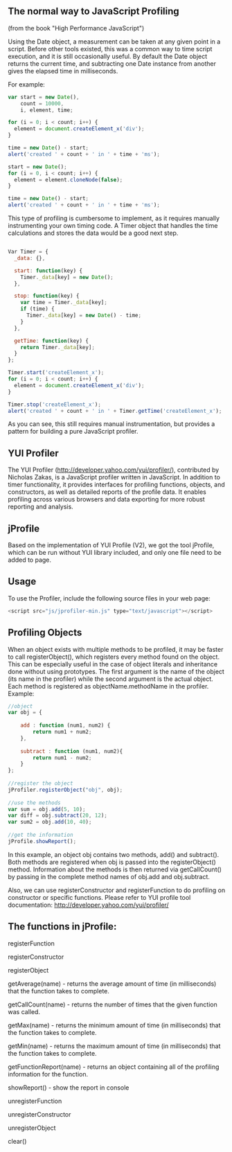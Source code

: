 
The normal way to JavaScript Profiling
---------------------
(from the book "High Performance JavaScript")

Using the Date object, a measurement can be taken at any given point in a script. Before other tools existed, this was a common way to time script execution, and it is still occasionally useful. By default the Date object returns the current time, and subtracting one Date instance from another gives the elapsed time in milliseconds.

For example:

```javascript
var start = new Date(),
    count = 10000,
    i, element, time;

for (i = 0; i < count; i++) {
  element = document.createElement_x('div');
}

time = new Date() - start;
alert('created ' + count + ' in ' + time + 'ms');

start = new Date();
for (i = 0, i < count; i++) {
  element = element.cloneNode(false);
}

time = new Date() - start;
alert('created ' + count + ' in ' + time + 'ms');
```

This type of profiling is cumbersome to implement, as it requires manually instrumenting your own timing code. A Timer object that handles the time calculations and stores the data would be a good next step.

```javascript

Var Timer = {
  _data: {},

  start: function(key) {
    Timer._data[key] = new Date();
  },

  stop: function(key) {
    var time = Timer._data[key];
    if (time) {
      Timer._data[key] = new Date() - time;
    }
  },

  getTime: function(key) {
    return Timer._data[key];
  }
};

Timer.start('createElement_x');
for (i = 0; i < count; i++) {
  element = document.createElement_x('div');
}

Timer.stop('createElement_x');
alert('created ' + count + ' in ' + Timer.getTime('createElement_x');
```
As you can see, this still requires manual instrumentation, but provides a pattern for building a pure JavaScript profiler. 


YUI Profiler
------------------ 
The YUI Profiler (http://developer.yahoo.com/yui/profiler/), contributed by Nicholas Zakas, is a JavaScript profiler written in JavaScript. In addition to timer functionality, it provides interfaces for profiling functions, objects, and constructors, as well as detailed reports of the profile data. It enables profiling across various browsers and data exporting for more robust reporting and analysis.

jProfile
---------------------
Based on the implementation of YUI Profile (V2), we got the tool jProfile, which can be run without YUI library included, and only one file need to be added to page.

Usage
-----------------
To use the Profiler, include the following source files in your web page:

```javascript
<script src="js/jprofiler-min.js" type="text/javascript"></script>
```

Profiling Objects
----------------------
When an object exists with multiple methods to be profiled, it may be faster to call registerObject(), which registers every method found on the object. This can be especially useful in the case of object literals and inheritance done without using prototypes. The first argument is the name of the object (its name in the profiler) while the second argument is the actual object. Each method is registered as objectName.methodName in the profiler. Example:
```javascript
//object
var obj = {
 
    add : function (num1, num2) {
        return num1 + num2;
    },
 
    subtract : function (num1, num2){
        return num1 - num2;
    }    
};
 
//register the object
jProfiler.registerObject("obj", obj);
 
//use the methods
var sum = obj.add(5, 10);
var diff = obj.subtract(20, 12);
var sum2 = obj.add(10, 40);
 
//get the information
jProfile.showReport(); 
```

In this example, an object obj contains two methods, add() and subtract(). Both methods are registered when obj is passed into the registerObject() method. Information about the methods is then returned via getCallCount() by passing in the complete method names of obj.add and obj.subtract.

Also, we can use registerConstructor and registerFunction to do profiling on constructor or specific functions.
Please refer to YUI profile tool documentation: http://developer.yahoo.com/yui/profiler/

The functions in jProfile:
-------------------------
registerFunction

registerConstructor

registerObject

getAverage(name) - returns the average amount of time (in milliseconds) that the function takes to complete.

getCallCount(name) - returns the number of times that the given function was called.

getMax(name) - returns the minimum amount of time (in milliseconds) that the function takes to complete.

getMin(name) - returns the maximum amount of time (in milliseconds) that the function takes to complete.

getFunctionReport(name) - returns an object containing all of the profiling information for the function.

showReport() - show the report in console

unregisterFunction

unregisterConstructor

unregisterObject

clear()


